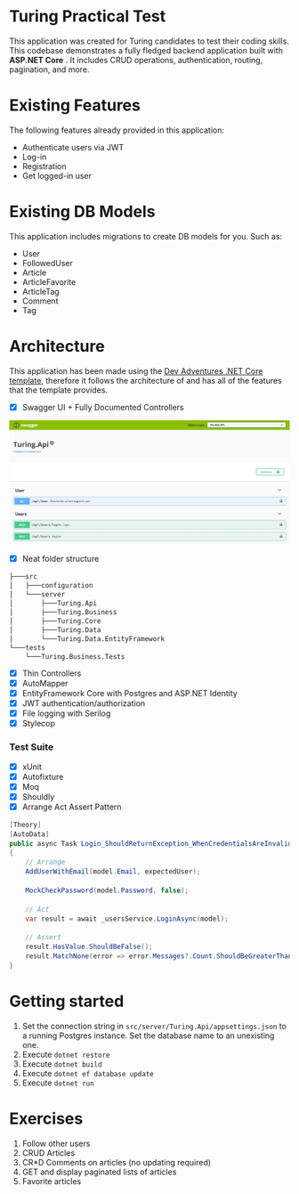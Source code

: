 # Turing Practical Test

This application was created for Turing candidates to test their coding skills. This codebase demonstrates a fully fledged backend application built with **ASP.NET Core** . It includes CRUD operations, authentication, routing, pagination, and more.

# Existing Features

The following features already provided in this application:
- Authenticate users via JWT
- Log-in
- Registration 
- Get logged-in user

# Existing DB Models
This application includes migrations to create DB models for you. Such as:
- User
- FollowedUser
- Article
- ArticleFavorite
- ArticleTag
- Comment
- Tag


# Architecture

This application has been made using the [Dev Adventures .NET Core template](https://marketplace.visualstudio.com/items?itemName=dnikolovv.dev-adventures-project-setup), therefore it follows the architecture of and has all of the features that the template provides.

- [x] Swagger UI + Fully Documented Controllers

![swagger-ui](./img/swagger-ui.JPG)

- [x] Neat folder structure
```
├───src
│   ├───configuration
│   └───server
│       ├───Turing.Api
│       ├───Turing.Business
│       ├───Turing.Core
│       ├───Turing.Data
│       └───Turing.Data.EntityFramework
└───tests
    └───Turing.Business.Tests
```
- [x] Thin Controllers
- [x] AutoMapper
- [x] EntityFramework Core with Postgres and ASP.NET Identity
- [x] JWT authentication/authorization
- [x] File logging with Serilog
- [x] Stylecop

### Test Suite
- [x] xUnit
- [x] Autofixture
- [x] Moq
- [x] Shouldly
- [x] Arrange Act Assert Pattern

```csharp
[Theory]
[AutoData]
public async Task Login_ShouldReturnException_WhenCredentialsAreInvalid(CredentialsModel model, User expectedUser)
{
    // Arrange
    AddUserWithEmail(model.Email, expectedUser);

    MockCheckPassword(model.Password, false);

    // Act
    var result = await _usersService.LoginAsync(model);

    // Assert
    result.HasValue.ShouldBeFalse();
    result.MatchNone(error => error.Messages?.Count.ShouldBeGreaterThan(0));
}
```

# Getting started

1. Set the connection string in `src/server/Turing.Api/appsettings.json` to a running Postgres instance. Set the database name to an unexisting one.
2. Execute `dotnet restore`
3. Execute `dotnet build`
4. Execute `dotnet ef database update`
5. Execute `dotnet run`

# Exercises
1. Follow other users
2. CRUD Articles
3. CR*D Comments on articles (no updating required)
4. GET and display paginated lists of articles
5. Favorite articles
